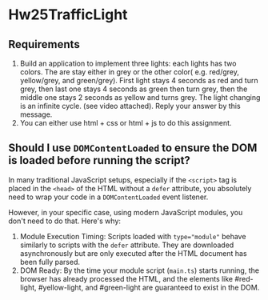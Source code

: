 # Hw25TrafficLight

## Requirements

1. Build an application to implement three lights: each lights has two colors. The are stay either in grey or the other color( e.g. red/grey, yellow/grey, and green/grey). First light stays 4 seconds as red and turn grey, then last one stays 4 seconds as green then turn grey, then the middle one stays 2 seconds as yellow and turns grey. The light changing is an infinite cycle. (see video attached). Reply your answer by this message.
2. You can either use html + css or html + js to do this assignment.

## Should I use `DOMContentLoaded` to ensure the DOM is loaded before running the script?

In many traditional JavaScript setups, especially if the `<script>` tag is placed in the `<head>` of the HTML without a `defer` attribute, you absolutely need to wrap your code in a `DOMContentLoaded` event listener.  

However, in your specific case, using modern JavaScript modules, you don't need to do that. Here's why:

1. Module Execution Timing: Scripts loaded with `type="module"` behave similarly to scripts with the `defer` attribute. They are downloaded asynchronously but are only executed after the HTML document has been fully parsed.
2. DOM Ready: By the time your module script (`main.ts`) starts running, the browser has already processed the HTML, and the elements like #red-light, #yellow-light, and #green-light are guaranteed to exist in the DOM.
